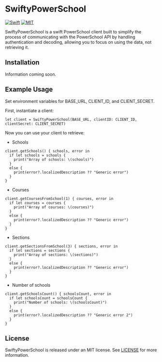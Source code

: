# SwiftyPowerSchool

[![Swift](https://img.shields.io/badge/Swift-4.0-orange.svg)](https://swift.org)
[![MIT](https://img.shields.io/badge/License-MIT-red.svg)](https://opensource.org/licenses/MIT)


SwiftyPowerSchool is a swift PowerSchool client built to simplify the process of communicating with the PowerSchool API by handling authentication and decoding, allowing you to focus on using the data, not retrieving it.

## Installation

Information coming soon.


## Example Usage
Set environment variables for BASE_URL, CLIENT_ID, and CLIENT_SECRET.

First, instantiate a client:
<pre><code class="swift language-swift">let client = SwiftyPowerSchool(BASE_URL, clientID: CLIENT_ID, clientSecret: CLIENT_SECRET)</code></pre>

Now you can use your client to retrieve:

* Schools
<pre><code class="swift language-swift">client.getSchools() { schools, error in
  if let schools = schools {
    print("Array of schools: \(schools)")
  }
  else {
    print(error?.localizedDescription ?? "Generic error")
  }
}</code></pre>

* Courses
<pre><code class="swift language-swift">client.getCoursesFromSchool(1) { courses, error in
  if let courses = courses {
    print("Array of courses: \(courses)")
  }
  else {
    print(error?.localizedDescription ?? "Generic error")
  }
}</code></pre>

* Sections
<pre><code class="swift language-swift">client.getSectionsFromSchool(3) { sections, error in
  if let sections = sections {
    print("Array of sections: \(sections)")
  }
  else {
    print(error?.localizedDescription ?? "Generic error")
  }
}</code></pre>

* Number of schools
<pre><code class="swift language-swift">client.getSchoolsCount() { schoolsCount, error in
  if let schoolsCount = schoolsCount {
    print("Number of schools: \(schoolsCount)")
  }
  else {
    print(error?.localizedDescription ?? "Generic error 2")
  }
}</code></pre>

## License

SwiftyPowerSchool is released under an MIT license. See [LICENSE](https://opensource.org/licenses/MIT) for more information.
